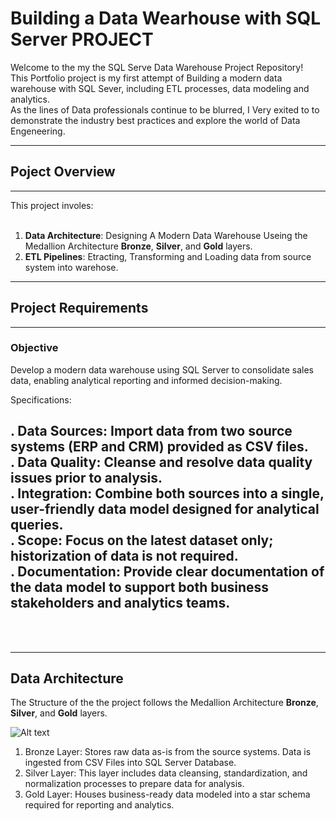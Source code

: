 # Building a Data Wearhouse with SQL Server PROJECT

Welcome to the my the SQL Serve Data Warehouse Project Repository! <br>
This Portfolio project is my first attempt of Building a modern data warehouse with SQL Sever, including ETL processes, data modeling and analytics.<br>
As the lines of Data professionals continue to be blurred, I Very exited to to demonstrate the industry best practices and explore the world of Data Engeneering.
***


## Poject Overview
-----
This project involes: <br>
<br>
1. **Data Architecture**: Designing A Modern Data Warehouse Useing the Medallion Architecture **Bronze**, **Silver**, and **Gold** layers.<br>
2. **ETL Pipelines**: Etracting, Transforming and Loading data from source system into warehose.

-----

## Project Requirements 
-----
### Objective

Develop a modern data warehouse using SQL Server to consolidate sales data, enabling analytical reporting and informed decision-making.

Specifications:

. Data Sources: Import data from two source systems (ERP and CRM) provided as CSV files.<br>
. Data Quality: Cleanse and resolve data quality issues prior to analysis.<br>
. Integration: Combine both sources into a single, user-friendly data model designed for analytical queries.<br>
. Scope: Focus on the latest dataset only; historization of data is not required.<br>
. Documentation: Provide clear documentation of the data model to support both business stakeholders and analytics teams.<br>
-----
<br>
<br>

*****
## Data Architecture

The Structure of the the project follows the Medallion Architecture **Bronze**, **Silver**, and **Gold** layers.<br>

![Alt text](https://raw.githubusercontent.com/Jessiah13/sql_data_warehouse_project/refs/heads/main/docs/Data%20Warehouse%20-%20Data%20Architecture%20(dark).drawio.png)


1. Bronze Layer: Stores raw data as-is from the source systems. Data is ingested from CSV Files into SQL Server Database.<br>
2. Silver Layer: This layer includes data cleansing, standardization, and normalization processes to prepare data for analysis.<br>
3. Gold Layer: Houses business-ready data modeled into a star schema required for reporting and analytics.<br>
